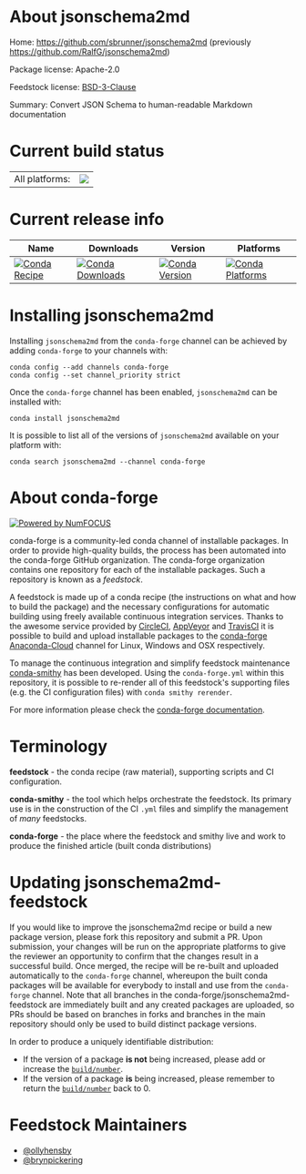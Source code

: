 About jsonschema2md
===================

Home: https://github.com/sbrunner/jsonschema2md (previously https://github.com/RalfG/jsonschema2md)

Package license: Apache-2.0

Feedstock license: [BSD-3-Clause](https://github.com/conda-forge/jsonschema2md-feedstock/blob/main/LICENSE.txt)

Summary: Convert JSON Schema to human-readable Markdown documentation

Current build status
====================


<table><tr><td>All platforms:</td>
    <td>
      <a href="https://dev.azure.com/conda-forge/feedstock-builds/_build/latest?definitionId=15758&branchName=main">
        <img src="https://dev.azure.com/conda-forge/feedstock-builds/_apis/build/status/jsonschema2md-feedstock?branchName=main">
      </a>
    </td>
  </tr>
</table>

Current release info
====================

| Name | Downloads | Version | Platforms |
| --- | --- | --- | --- |
| [![Conda Recipe](https://img.shields.io/badge/recipe-jsonschema2md-green.svg)](https://anaconda.org/conda-forge/jsonschema2md) | [![Conda Downloads](https://img.shields.io/conda/dn/conda-forge/jsonschema2md.svg)](https://anaconda.org/conda-forge/jsonschema2md) | [![Conda Version](https://img.shields.io/conda/vn/conda-forge/jsonschema2md.svg)](https://anaconda.org/conda-forge/jsonschema2md) | [![Conda Platforms](https://img.shields.io/conda/pn/conda-forge/jsonschema2md.svg)](https://anaconda.org/conda-forge/jsonschema2md) |

Installing jsonschema2md
========================

Installing `jsonschema2md` from the `conda-forge` channel can be achieved by adding `conda-forge` to your channels with:

```
conda config --add channels conda-forge
conda config --set channel_priority strict
```

Once the `conda-forge` channel has been enabled, `jsonschema2md` can be installed with:

```
conda install jsonschema2md
```

It is possible to list all of the versions of `jsonschema2md` available on your platform with:

```
conda search jsonschema2md --channel conda-forge
```


About conda-forge
=================

[![Powered by
NumFOCUS](https://img.shields.io/badge/powered%20by-NumFOCUS-orange.svg?style=flat&colorA=E1523D&colorB=007D8A)](https://numfocus.org)

conda-forge is a community-led conda channel of installable packages.
In order to provide high-quality builds, the process has been automated into the
conda-forge GitHub organization. The conda-forge organization contains one repository
for each of the installable packages. Such a repository is known as a *feedstock*.

A feedstock is made up of a conda recipe (the instructions on what and how to build
the package) and the necessary configurations for automatic building using freely
available continuous integration services. Thanks to the awesome service provided by
[CircleCI](https://circleci.com/), [AppVeyor](https://www.appveyor.com/)
and [TravisCI](https://travis-ci.com/) it is possible to build and upload installable
packages to the [conda-forge](https://anaconda.org/conda-forge)
[Anaconda-Cloud](https://anaconda.org/) channel for Linux, Windows and OSX respectively.

To manage the continuous integration and simplify feedstock maintenance
[conda-smithy](https://github.com/conda-forge/conda-smithy) has been developed.
Using the ``conda-forge.yml`` within this repository, it is possible to re-render all of
this feedstock's supporting files (e.g. the CI configuration files) with ``conda smithy rerender``.

For more information please check the [conda-forge documentation](https://conda-forge.org/docs/).

Terminology
===========

**feedstock** - the conda recipe (raw material), supporting scripts and CI configuration.

**conda-smithy** - the tool which helps orchestrate the feedstock.
                   Its primary use is in the construction of the CI ``.yml`` files
                   and simplify the management of *many* feedstocks.

**conda-forge** - the place where the feedstock and smithy live and work to
                  produce the finished article (built conda distributions)


Updating jsonschema2md-feedstock
================================

If you would like to improve the jsonschema2md recipe or build a new
package version, please fork this repository and submit a PR. Upon submission,
your changes will be run on the appropriate platforms to give the reviewer an
opportunity to confirm that the changes result in a successful build. Once
merged, the recipe will be re-built and uploaded automatically to the
`conda-forge` channel, whereupon the built conda packages will be available for
everybody to install and use from the `conda-forge` channel.
Note that all branches in the conda-forge/jsonschema2md-feedstock are
immediately built and any created packages are uploaded, so PRs should be based
on branches in forks and branches in the main repository should only be used to
build distinct package versions.

In order to produce a uniquely identifiable distribution:
 * If the version of a package **is not** being increased, please add or increase
   the [``build/number``](https://docs.conda.io/projects/conda-build/en/latest/resources/define-metadata.html#build-number-and-string).
 * If the version of a package **is** being increased, please remember to return
   the [``build/number``](https://docs.conda.io/projects/conda-build/en/latest/resources/define-metadata.html#build-number-and-string)
   back to 0.

Feedstock Maintainers
=====================

* [@ollyhensby](https://github.com/ollyhensby/)
* [@brynpickering](https://github.com/brynpickering/)

